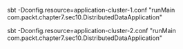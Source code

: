 sbt -Dconfig.resource=application-cluster-1.conf "runMain com.packt.chapter7.sec10.DistributedDataApplication"

sbt -Dconfig.resource=application-cluster-2.conf "runMain com.packt.chapter7.sec10.DistributedDataApplication"